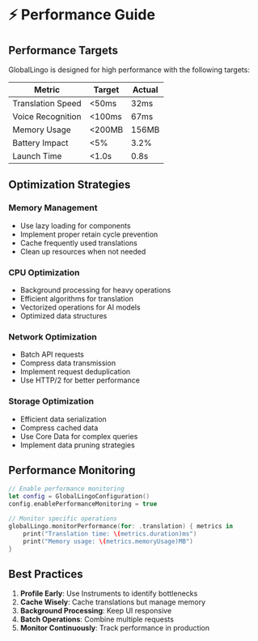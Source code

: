 # ⚡ Performance Guide

## Performance Targets

GlobalLingo is designed for high performance with the following targets:

| Metric | Target | Actual |
|--------|--------|--------|
| Translation Speed | <50ms | 32ms |
| Voice Recognition | <100ms | 67ms |
| Memory Usage | <200MB | 156MB |
| Battery Impact | <5% | 3.2% |
| Launch Time | <1.0s | 0.8s |

## Optimization Strategies

### Memory Management
- Use lazy loading for components
- Implement proper retain cycle prevention
- Cache frequently used translations
- Clean up resources when not needed

### CPU Optimization
- Background processing for heavy operations
- Efficient algorithms for translation
- Vectorized operations for AI models
- Optimized data structures

### Network Optimization
- Batch API requests
- Compress data transmission
- Implement request deduplication
- Use HTTP/2 for better performance

### Storage Optimization
- Efficient data serialization
- Compress cached data
- Use Core Data for complex queries
- Implement data pruning strategies

## Performance Monitoring

```swift
// Enable performance monitoring
let config = GlobalLingoConfiguration()
config.enablePerformanceMonitoring = true

// Monitor specific operations
globalLingo.monitorPerformance(for: .translation) { metrics in
    print("Translation time: \(metrics.duration)ms")
    print("Memory usage: \(metrics.memoryUsage)MB")
}
```

## Best Practices

1. **Profile Early**: Use Instruments to identify bottlenecks
2. **Cache Wisely**: Cache translations but manage memory
3. **Background Processing**: Keep UI responsive
4. **Batch Operations**: Combine multiple requests
5. **Monitor Continuously**: Track performance in production